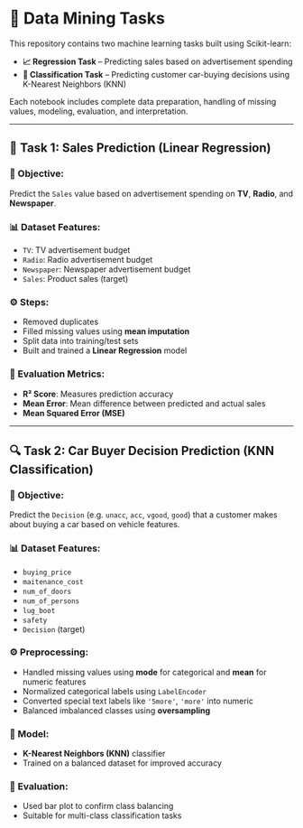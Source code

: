 # 🧠 Data Mining Tasks

This repository contains two machine learning tasks built using Scikit-learn:

- **📈 Regression Task** – Predicting sales based on advertisement spending
- **🧪 Classification Task** – Predicting customer car-buying decisions using K-Nearest Neighbors (KNN)

Each notebook includes complete data preparation, handling of missing values, modeling, evaluation, and interpretation.

---

## 🔨 Task 1: Sales Prediction (Linear Regression)

### 🎯 Objective:
Predict the `Sales` value based on advertisement spending on **TV**, **Radio**, and **Newspaper**.

### 📊 Dataset Features:
- `TV`: TV advertisement budget
- `Radio`: Radio advertisement budget
- `Newspaper`: Newspaper advertisement budget
- `Sales`: Product sales (target)

### ⚙️ Steps:
- Removed duplicates
- Filled missing values using **mean imputation**
- Split data into training/test sets
- Built and trained a **Linear Regression** model

### 📐 Evaluation Metrics:
- **R² Score**: Measures prediction accuracy
- **Mean Error**: Mean difference between predicted and actual sales
- **Mean Squared Error (MSE)**


---

## 🔍 Task 2: Car Buyer Decision Prediction (KNN Classification)

### 🎯 Objective:
Predict the `Decision` (e.g. `unacc`, `acc`, `vgood`, `good`) that a customer makes about buying a car based on vehicle features.

### 📊 Dataset Features:
- `buying_price`
- `maitenance_cost`
- `num_of_doors`
- `num_of_persons`
- `lug_boot`
- `safety`
- `Decision` (target)

### ⚙️ Preprocessing:
- Handled missing values using **mode** for categorical and **mean** for numeric features
- Normalized categorical labels using `LabelEncoder`
- Converted special text labels like `'5more'`, `'more'` into numeric
- Balanced imbalanced classes using **oversampling**

### 🤖 Model:
- **K-Nearest Neighbors (KNN)** classifier
- Trained on a balanced dataset for improved accuracy

### 📐 Evaluation:
- Used bar plot to confirm class balancing
- Suitable for multi-class classification tasks
